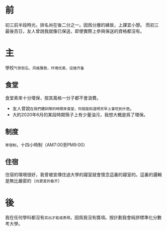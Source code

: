 <!--
.. title: 我的高中
.. slug: wo-de-gao-zhong
.. date: 2020-06-20 02:44:07 UTC
.. tags: survive
.. category: 
.. link: 
.. description: 
.. type: text
-->

# 前

初三前半段時光，排名尚在後二分之一。因爲分層的緣故，上課宜小憩。
而初三最後百日，友人曾說我就像已保送，即使實際上參與保送的資格都沒有。

# 主

學校`气势恢弘、风格雅致，环境优美、设施齐备`

## 食堂

食堂素來十分環保，按其風格一分子都不會浪費。

+ 友人曾說`在我們體訓隊的時間來食堂，你就能知道明天早上會吃到什麼`。
+ 大約2020年6月的某段時期筷子上有少量油污，我想大概是爲了環保。

## 制度

`寄宿制`，十四小時制（AM7:00至PM9:00）

## 住宿

住宿的環境很好，我曾被宣傳住過大學的寢室就會懷念這裏的寢室的。這裏的邏輯是無比嚴密的（`向更差的看齐`）

# 後

我在任何學科都沒有`突出才能或表現`，因爲我沒有獎項。按計劃我會純拼標準化分數考大學。
